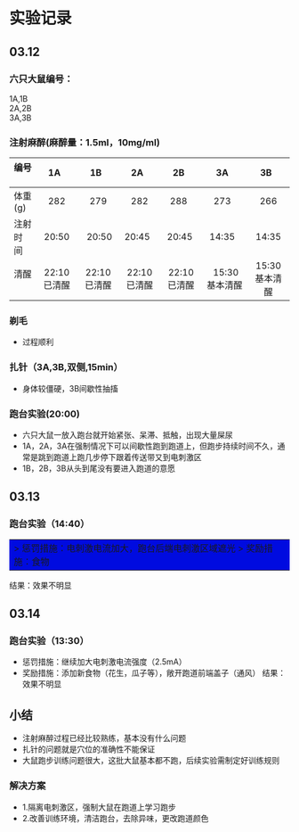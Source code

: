 
# 实验记录

## 03.12

### 六只大鼠编号：
1A,1B <br>
2A,2B <br>
3A,3B <br>

### 注射麻醉(麻醉量：1.5ml，10mg/ml) 
|编号    |    1A    |   1B    |   2A    |   2B    |    3A    |   3B    |
|:------|:------:|:------:|:------:|:------:|:------:|:------:|
|体重(g) |   282   |   279   |   282   |   288    |   273    |  266   |
|注射时间 |  20:50 | 20:50 | 20:45  | 20:45  | 14:35  | 14:35  |
|清醒    | 22:10已清醒 | 22:10已清醒 | 22:10已清醒 | 22:10已清醒 | 15:30基本清醒|15:30基本清醒|

### 剃毛
- 过程顺利

### 扎针（3A,3B,双侧,15min）
* 身体较僵硬，3B间歇性抽搐

### 跑台实验(20:00)
* 六只大鼠一放入跑台就开始紧张、呆滞、抵触，出现大量屎尿
* 1A，2A，3A在强制情况下可以间歇性跑到跑道上，但跑步持续时间不久，通常是跳到跑道上跑几步停下跟着传送带又到电刺激区
* 1B，2B，3B从头到尾没有要进入跑道的意愿


## 03.13

### 跑台实验（14:40）
<table><tr><td bgcolor=light-blue>
> 惩罚措施：电刺激电流加大，跑台后端电刺激区域遮光
> 奖励措施：食物 
</td></tr></table>
结果：效果不明显 


## 03.14

### 跑台实验（13:30）
* 惩罚措施：继续加大电刺激电流强度（2.5mA）
* 奖励措施：添加新食物（花生，瓜子等），敞开跑道前端盖子（通风）
结果：效果不明显

## 小结
- 注射麻醉过程已经比较熟练，基本没有什么问题
- 扎针的问题就是穴位的准确性不能保证
- 大鼠跑步训练问题很大，这批大鼠基本都不跑，后续实验需制定好训练规则
### 解决方案
- 1.隔离电刺激区，强制大鼠在跑道上学习跑步
- 2.改善训练环境，清洁跑台，去除异味，更改跑道颜色